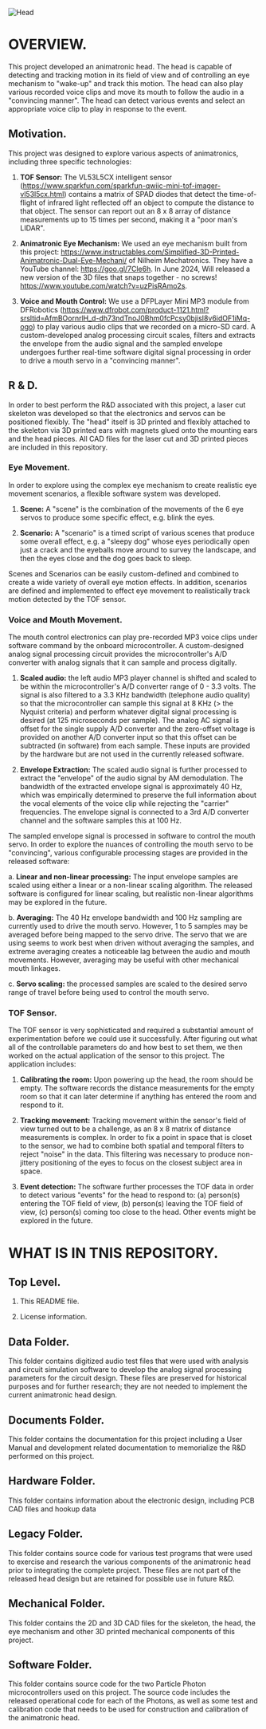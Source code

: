 ![Head](Head.png)

# OVERVIEW.
This project developed an animatronic head.  The head is capable of detecting and tracking motion in its field of view and of controlling
an eye mechanism to "wake-up" and track this motion.  The head can also play various recorded voice clips and move its mouth to follow the 
audio in a "convincing manner".  The head can detect various events and select an appropriate voice clip to play in response to the event.

## Motivation.

This project was designed to explore various aspects of animatronics, including three specific technologies:

1. **TOF Sensor:**  The VL53L5CX intelligent sensor 
(https://www.sparkfun.com/sparkfun-qwiic-mini-tof-imager-vl53l5cx.html)
contains a matrix of SPAD diodes that detect the time-of-flight of infrared light
reflected off an object to compute the distance to that object.  The sensor can report out an 8 x 8 array of distance 
measurements up to 15 times per second, making it a "poor man's LIDAR".

2.  **Animatronic Eye Mechanism:**  We used an eye mechanism built from this project:
https://www.instructables.com/Simplified-3D-Printed-Animatronic-Dual-Eye-Mechani/ of Nilheim Mechatronics. 
They have a YouTube channel: https://goo.gl/7Cle6h. In June 2024, Will released a new version of the 3D files that 
snaps together - no screws! https://www.youtube.com/watch?v=uzPisRAmo2s.

3.  **Voice and Mouth Control:**  We use a DFPLayer Mini MP3 module from DFRobotics 
(https://www.dfrobot.com/product-1121.html?srsltid=AfmBOornrlH_d-dh73ndTnoJ0Bhm0fcPcsy0bjisI8v6idOF1iMq-ogo)
to play various audio clips that we recorded on a micro-SD card.  A custom-developed analog processing circuit
scales, filters and extracts the envelope from the audio signal and the sampled envelope undergoes further real-time
software digital signal processing in order to drive a mouth servo in a "convincing manner".

## R & D.

In order to best perform the R&D associated with this project, a laser cut skeleton was developed so that the electronics and servos
can be positioned flexibly.  The "head" itself is 3D printed and flexibly attached to the skeleton via 3D printed ears with magnets
glued onto the mounting ears and the head pieces.  All CAD files for the laser cut and 3D printed pieces are included in this repository.

### Eye Movement.

In order to explore using the complex eye mechanism to create realistic eye movement scenarios, a flexible software system was
developed.

1. **Scene:**  A "scene" is the combination of the movements of the 6 eye servos to produce some specific effect, e.g. blink the eyes.

2. **Scenario:**  A "scenario" is a timed script of various scenes that produce some overall effect, e.g. a "sleepy dog" whose eyes 
periodically open just a crack and the eyeballs move around to survey the landscape, and then the eyes close and the dog goes 
back to sleep.

Scenes and Scenarios can be easily custom-defined and combined to create a wide variety of overall eye motion effects.  In addition,
scenarios are defined and implemented to effect eye movement to realistically track motion detected by the TOF sensor.

### Voice and Mouth Movement.

The mouth control electronics can play pre-recorded MP3 voice clips under software command by the onboard microcontroller.
A custom-designed analog signal processing circuit provides the microcontroller's A/D converter with analog signals that 
it can sample and process digitally.

1. **Scaled audio:**  the left audio MP3 player channel is shifted and scaled to be within the microcontroller's A/D 
converter range of 0 - 3.3 volts.  The signal is also filtered to a 3.3 KHz bandwidth (telephone audio quality) so 
that the microcontroller can sample this signal at 8 KHz (> the Nyquist criteria) and perform whatever digital signal 
processing is desired (at 125 microseconds per sample).
The analog AC signal is offset for the single supply A/D converter and the zero-offset voltage is provided on another A/D converter input
so that this offset can be subtracted (in software) from each sample.  These inputs are provided by the hardware but are not used
in the currently released software.

2. **Envelope Extraction:**  The scaled audio signal is further processed to extract the "envelope" of the audio signal by AM demodulation.
The bandwidth of the extracted envelope signal is approximately 40 Hz, which was empirically determined to preserve the full
information about the vocal elements of the voice clip while rejecting the "carrier" frequencies.  The envelope signal is 
connected to a 3rd A/D converter channel and the software samples this at 100 Hz.

The sampled envelope signal is processed in software to control the mouth servo.  In order to explore the nuances of controlling
the mouth servo to be "convincing", various configurable processing stages are provided in the released software:

a. **Linear and non-linear processing:**  The input envelope samples are scaled using either a linear or a non-linear scaling
algorithm.  The released software is configured for linear scaling, but realistic non-linear algorithms may be explored in
the future.

b. **Averaging:**  The 40 Hz envelope bandwidth and 100 Hz sampling are currently used to drive the mouth servo.  However,
1 to 5 samples may be averaged before being mapped to the servo drive.  The servo that we are using seems to work best
when driven without averaging the samples, and extreme averaging creates a noticeable lag between the audio and mouth movements.
However, averaging may be useful with other mechanical mouth linkages.

c.  **Servo scaling:** the processed samples are scaled to the desired servo range of travel before being used to control the mouth
servo.

### TOF Sensor.

The TOF sensor is very sophisticated and required a substantial amount of experimentation before we could use it successfully.
After figuring out what all of the controllable parameters do and how best to set them, we then worked on the actual application
of the sensor to this project.  The application includes:

1.  **Calibrating the room:**  Upon powering up the head, the room should be empty.  The software records the distance measurements
for the empty room so that it can later determine if anything has entered the room and respond to it.

2.  **Tracking movement:**  Tracking movement within the sensor's field of view turned out to be a challenge, as an 8 x 8 matrix of
distance measurements is complex.  In order to fix a point in space that is closet to the sensor, we had to combine both
spatial and temporal filters to reject "noise" in the data.  This filtering was necessary to produce non-jittery positioning
of the eyes to focus on the closest subject area in space.

3.  **Event detection:**  The software further processes the TOF data in order to detect various "events" for the head to
respond to:  (a) person(s) entering the TOF field of view, (b) person(s) leaving the TOF field of view, (c) person(s)
coming too close to the head.  Other events might be explored in the future.

# WHAT IS IN TNIS REPOSITORY.

## Top Level.

1.  This README file.

2.  License information.

## Data Folder.

This folder contains digitized audio test files that were used with analysis and circuit simulation software to develop the analog
signal processing parameters for the circuit design.  These files are preserved for historical purposes and for further research;
they are not needed to implement the current animatronic head design.

## Documents Folder.

This folder contains the documentation for this project including a User Manual and development related documentation to memorialize
the R&D performed on this project.

## Hardware Folder.

This folder contains information about the electronic design, including PCB CAD files and hookup data

## Legacy Folder.

This folder contains source code for various test programs that were used to exercise and research the various components
of the animatronic head prior to integrating the complete project.  These files are not part of the released head design but
are retained for possible use in future R&D.

## Mechanical Folder.

This folder contains the 2D and 3D CAD files for the skeleton, the head, the eye mechanism and other 3D printed mechanical
components of this project.

## Software Folder.

This folder contains source code for the two Particle Photon microcontrollers used on this project.  The source code includes
the released operational code for each of the Photons, as well as some test and calibration code that needs to be used for
construction and calibration of the animatronic head.




